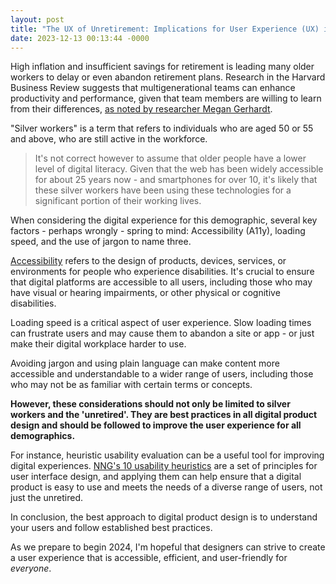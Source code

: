 ```yaml
---
layout: post
title: "The UX of Unretirement: Implications for User Experience (UX) in Digital Products and Workplaces"
date: 2023-12-13 00:13:44 -0000
---
```

High inflation and insufficient savings for retirement is leading many older workers to delay or even abandon retirement plans. Research in the Harvard Business Review suggests that multigenerational teams can enhance productivity and performance, given that team members are willing to learn from their differences,  [as noted by researcher Megan Gerhardt](https://hbr.org/2022/03/harnessing-the-power-of-age-diversity).

"Silver workers" is a term that refers to individuals who are aged 50 or 55 and above, who are still active in the workforce.

> It's not correct however to assume that older people have a lower level of digital literacy. Given that the web has been widely accessible for about 25 years now - and smartphones for over 10, it's likely that these silver workers have been using these technologies for a significant portion of their working lives.

When considering the digital experience for this demographic, several key factors - perhaps wrongly - spring to mind: Accessibility (A11y), loading speed, and the use of jargon to name three.

[Accessibility](https://en.wikipedia.org/wiki/Accessibility)  refers to the design of products, devices, services, or environments for people who experience disabilities. It's crucial to ensure that digital platforms are accessible to all users, including those who may have visual or hearing impairments, or other physical or cognitive disabilities.

Loading speed is a critical aspect of user experience. Slow loading times can frustrate users and may cause them to abandon a site or app - or just make their digital workplace harder to use.

Avoiding jargon and using plain language can make content more accessible and understandable to a wider range of users, including those who may not be as familiar with certain terms or concepts.

**However, these considerations should not only be limited to silver workers and the 'unretired'. They are best practices in all digital product design and should be followed to improve the user experience for all demographics.**

For instance, heuristic usability evaluation can be a useful tool for improving digital experiences.  [NNG's 10 usability heuristics](https://www.nngroup.com/articles/ten-usability-heuristics/)  are a set of principles for user interface design, and applying them can help ensure that a digital product is easy to use and meets the needs of a diverse range of users, not just the unretired.

In conclusion, the best approach to digital product design is to understand your users and follow established best practices.

As we prepare to begin 2024, I'm hopeful that designers can strive to create a user experience that is accessible, efficient, and user-friendly for _everyone_.
